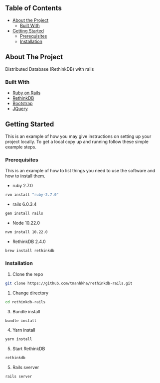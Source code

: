 <!-- TABLE OF CONTENTS -->
## Table of Contents

* [About the Project](#about-the-project)
  * [Built With](#built-with)
* [Getting Started](#getting-started)
  * [Prerequisites](#prerequisites)
  * [Installation](#installation)




<!-- ABOUT THE PROJECT -->
## About The Project

Distributed Database (RethinkDB) with rails

### Built With
* [Ruby on Rails](https://rubyonrails.org/)
* [RethinkDB](https://rethinkdb.com/)
* [Bootstrap](https://getbootstrap.com)
* [JQuery](https://jquery.com)

<!-- GETTING STARTED -->
## Getting Started

This is an example of how you may give instructions on setting up your project locally.
To get a local copy up and running follow these simple example steps.

### Prerequisites

This is an example of how to list things you need to use the software and how to install them.
* ruby 2.7.0
```sh
rvm install "ruby-2.7.0"
```
* rails 6.0.3.4
```sh
gem install rails
```
* Node 10.22.0
```sh
nvm install 10.22.0
```
* RethinkDB 2.4.0
```sh
brew install rethinkdb
```

### Installation

1. Clone the repo
```sh
git clone https://github.com/tmanhkha/rethinkdb-rails.git
```
1. Change directory
```sh
cd rethinkdb-rails
```
3. Bundle install
```sh
bundle install
```
4. Yarn install
```sh
yarn install
```
5.  Start RethinkDB
```sh
rethinkdb
```
5.  Rails sverver
```sh
rails server
```

